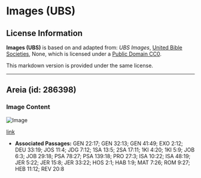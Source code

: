 # Images (UBS)

## License Information

**Images (UBS)** is based on and adapted from: _UBS Images_, [United Bible Societies](https://unitedbiblesocieties.org/), None, which is licensed under a [Public Domain CC0](https://creativecommons.org/public-domain/cc0/).

This markdown version is provided under the same license.



--------------------------------

## Areia (id: 286398)

### Image Content

![Image](https://cdn.aquifer.bible/aquifer-content/resources/Media/WEB-0785_sand.jpg)

[link](https://cdn.aquifer.bible/aquifer-content/resources/Media/WEB-0785_sand.jpg)

* **Associated Passages:** GEN 22:17; GEN 32:13; GEN 41:49; EXO 2:12; DEU 33:19; JOS 11:4; JDG 7:12; 1SA 13:5; 2SA 17:11; 1KI 4:20; 1KI 5:9; JOB 6:3; JOB 29:18; PSA 78:27; PSA 139:18; PRO 27:3; ISA 10:22; ISA 48:19; JER 5:22; JER 15:8; JER 33:22; HOS 2:1; HAB 1:9; MAT 7:26; ROM 9:27; HEB 11:12; REV 20:8

